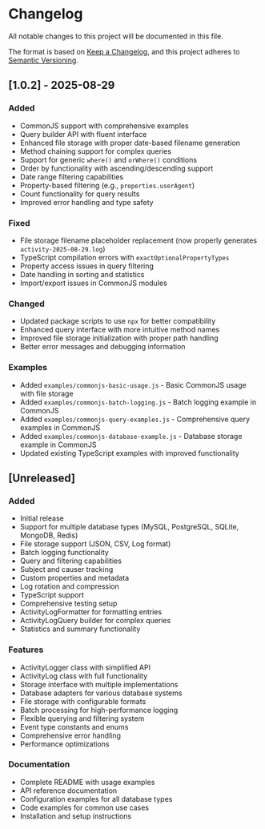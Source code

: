 # Changelog

All notable changes to this project will be documented in this file.

The format is based on [Keep a Changelog](https://keepachangelog.com/en/1.0.0/),
and this project adheres to [Semantic Versioning](https://semver.org/spec/v2.0.0.html).

## [1.0.2] - 2025-08-29

### Added
- CommonJS support with comprehensive examples
- Query builder API with fluent interface
- Enhanced file storage with proper date-based filename generation
- Method chaining support for complex queries
- Support for generic `where()` and `orWhere()` conditions
- Order by functionality with ascending/descending support
- Date range filtering capabilities
- Property-based filtering (e.g., `properties.userAgent`)
- Count functionality for query results
- Improved error handling and type safety

### Fixed
- File storage filename placeholder replacement (now properly generates `activity-2025-08-29.log`)
- TypeScript compilation errors with `exactOptionalPropertyTypes`
- Property access issues in query filtering
- Date handling in sorting and statistics
- Import/export issues in CommonJS modules

### Changed
- Updated package scripts to use `npx` for better compatibility
- Enhanced query interface with more intuitive method names
- Improved file storage initialization with proper path handling
- Better error messages and debugging information

### Examples
- Added `examples/commonjs-basic-usage.js` - Basic CommonJS usage with file storage
- Added `examples/commonjs-batch-logging.js` - Batch logging example in CommonJS
- Added `examples/commonjs-query-examples.js` - Comprehensive query examples in CommonJS
- Added `examples/commonjs-database-example.js` - Database storage example in CommonJS
- Updated existing TypeScript examples with improved functionality

## [Unreleased]

### Added
- Initial release
- Support for multiple database types (MySQL, PostgreSQL, SQLite, MongoDB, Redis)
- File storage support (JSON, CSV, Log format)
- Batch logging functionality
- Query and filtering capabilities
- Subject and causer tracking
- Custom properties and metadata
- Log rotation and compression
- TypeScript support
- Comprehensive testing setup
- ActivityLogFormatter for formatting entries
- ActivityLogQuery builder for complex queries
- Statistics and summary functionality

### Features
- ActivityLogger class with simplified API
- ActivityLog class with full functionality
- Storage interface with multiple implementations
- Database adapters for various database systems
- File storage with configurable formats
- Batch processing for high-performance logging
- Flexible querying and filtering system
- Event type constants and enums
- Comprehensive error handling
- Performance optimizations

### Documentation
- Complete README with usage examples
- API reference documentation
- Configuration examples for all database types
- Code examples for common use cases
- Installation and setup instructions

